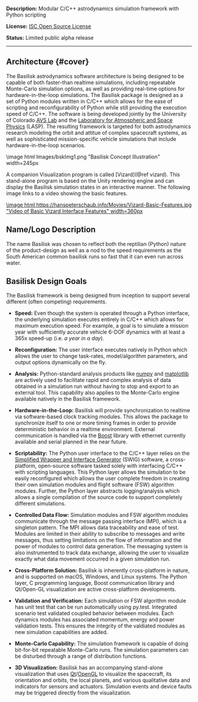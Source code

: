 **Description:** Modular C/C++ astrodynamics simulation framework with Python scripting

**License:** [ISC Open Source License](https://en.wikipedia.org/wiki/ISC_license)

**Status:** Limited public alpha release


- - - - - - 

Architecture {#cover}
------------
The Basilisk astrodynamics software architecture is being designed to be 
capable of both faster-than realtime simulations, including repeatable 
Monte-Carlo simulation options, as well as providing real-time options for 
hardware-in-the-loop simulations. The Basilisk package is designed as a set of 
Python modules written in C/C++ which allows for the ease of scripting and 
reconfigurability of Python while still providing the execution speed of C/C++. 
The software is being developed jointly by the University of Colorado 
[AVS Lab](http://hanspeterschaub.info/AVSlab.html) and the [Laboratory for Atmospheric and 
Space Physics](http://lasp.colorado.edu/home/) (LASP). The resulting framework is targeted for both 
astrodynamics research modeling the orbit and attitue of complex spacecraft systems, as well as sophisticated mission-specific vehicle 
simulations that include hardware-in-the-loop scenarios.

\image html Images/bskImg1.png "Basilisk Concept Illustration" width=245px 

A companion Visualization program is called [Vizard](@ref vizard).  This stand-alone program is based on the Unity rendering engine and can display the Basilisk simulation states in an interactive manner.  The following image links to a video showing the basic features.

<a href="https://hanspeterschaub.info/Movies/Vizard-Basic-Features.mp4">
\image html https://hanspeterschaub.info/Movies/Vizard-Basic-Features.jpg "Video of Basic Vizard Interface Features" width=360px
</a>



Name/Logo Description
---------------------
The name Basilisk was chosen to reflect both the reptilian (Python) 
nature of the product-design as well as a nod to the speed requirements as the 
South American common basilisk runs so fast that it can even run across water.  

Basilisk Design Goals
---------------------
The Basilisk framework is being designed from inception to support several different (often competing) requirements.

- **Speed:** Even though the system is operated through a Python 
    interface, the underlying simulation executes entirely in C/C++ which 
    allows for maximum execution speed.  For example, a goal is to simulate a mission year 
    with sufficiently accurate vehicle 6-DOF dynamics with at least a 365x  speed-up 
    (i.e. *a year in a day*).
    
- **Reconfiguration:** The user interface executes natively in 
    Python which allows the user to change task-rates, model/algorithm 
    parameters, and output options dynamically on the fly.
    
- **Analysis:** Python-standard analysis products like [numpy](http://www.numpy.org) and 
    [matplotlib](http://matplotlib.org) are actively used to facilitate rapid and complex analysis of 
    data obtained in a simulation run without having to stop and export to an 
    external tool.  This capability also applies to the Monte-Carlo engine 
    available natively in the Basilisk framework.
    
- **Hardware-in-the-Loop:** Basilisk will provide synchronization to realtime via software-based 
    clock tracking modules.  This allows the package to synchronize itself to 
    one or more timing frames in order to provide deterministic behavior in a 
    realtime environment.  External communication is handled via the [Boost](http://www.boost.org) 
    library with ethernet currently available and serial planned in the near 
    future.

- **Scriptability:** The Python user interface to the C/C++ layer relies on the [Simplified Wrapper 
    and Interface Generator](http://swig.org) (SWIG) software, a cross-platform, open-source 
    software tasked solely with interfacing C/C++ with scripting languages.  This Python layer 
    allows the simulation to be easily reconfigured which allows the user complete freedom in 
    creating their own simulation modules and flight software (FSW) algorithm modules.  Further, 
    the Python layer abstracts logging/analysis which allows a single compilation of the source 
    code to support completely different simulations. 

- **Controlled Data Flow:** Simulation modules and FSW algorithm modules communicate through 
    the message passing interface (MPI), which is a singleton pattern. The MPI allows data 
    traceability and ease of test. Modules are limited in their ability to subscribe to 
    messages and write messages, thus setting limitations on the flow of information and 
    the power of modules to control data generation.  The messaging system is also 
    instrumented to track data exchange, allowing the user to visualize exactly what data 
    movement occurred in a given simulation run.

- **Cross-Platform Solution:** Basilisk is inherently cross-platform in nature, and is 
    supported on macOS, Windows, and Linux systems.  The Python layer, C programming 
    language, Boost communication library and Qt/Open-GL visualization are active 
    cross-platform developments.

- **Validation and Verification:** Each simulation or FSW algorithm module has unit test 
    that can be run automatically using py.test.  Integrated scenario test validated 
    coupled behavior between modules.  Each dynamics modules has associated momentum, 
    energy and power validation tests.  This ensures the integrity of the valdiated 
    modules as new simulation capabilities are added.

- **Monte-Carlo Capability:** The simulation framework is capable of doing bit-for-bit 
    repeatable Monte-Carlo runs.  The simulation parameters can be disturbed through a 
    range of distribution functions.

- **3D Visualization:** Basilisk has an accompanying stand-alone visualization that 
    uses [Qt](https://www.qt.io)/[OpenGL](https://www.opengl.org) to visualize the 
    spacecraft, its orientation and orbits, the local planets, and various qualitative 
    data and indicators for sensors and actuators. Simulation events and device faults 
    may be triggered directly from the visualization.

